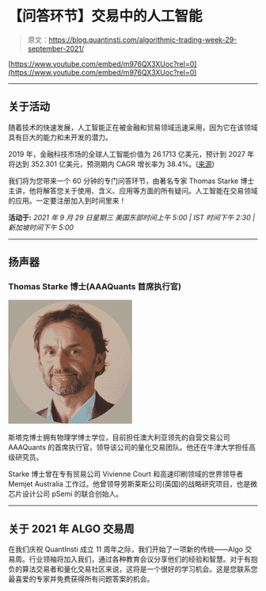 # 【问答环节】交易中的人工智能

> 原文：<https://blog.quantinsti.com/algorithmic-trading-week-29-september-2021/>

[https://www.youtube.com/embed/m976QX3XUoc?rel=0](https://www.youtube.com/embed/m976QX3XUoc?rel=0)

* * *

## 关于活动

随着技术的快速发展，人工智能正在被金融和贸易领域迅速采用，因为它在该领域具有巨大的能力和未开发的潜力。

2019 年，金融科技市场的全球人工智能价值为 26.1713 亿美元，预计到 2027 年将达到 352.301 亿美元，预测期内 CAGR 增长率为 38.4%。([来源](https://www.einnews.com/pr_news/551817144/global-ai-in-fintech-market-research-report-2021-to-2027-by-machine-learning-applications-and-regions))

我们将为您带来一个 60 分钟的专门问答环节，由著名专家 Thomas Starke 博士主讲，他将解答您关于使用、含义、应用等方面的所有疑问。人工智能在交易领域的应用。一定要注册加入到时间里来！

**活动于:**
*2021 年 9 月 29 日星期三
美国东部时间上午 5:00 | IST 时间下午 2:30 |新加坡时间下午 5:00*

* * *

## 扬声器

### Thomas Starke 博士(AAAQuants 首席执行官)

![Dr Thomas Starke pic](img/d73ef959e8035a2402520c401f669d44.png)

斯塔克博士拥有物理学博士学位，目前担任澳大利亚领先的自营交易公司 AAAQuants 的首席执行官，领导该公司的量化交易团队。他还在牛津大学担任高级研究员。

Starke 博士曾在专有贸易公司 Vivienne Court 和高速印刷领域的世界领导者 Memjet Australia 工作过。他曾领导劳斯莱斯公司(英国)的战略研究项目，也是微芯片设计公司 pSemi 的联合创始人。

* * *

## 关于 2021 年 ALGO 交易周

在我们庆祝 QuantInsti 成立 11 周年之际，我们开始了一项新的传统——Algo 交易周。行业领袖将加入我们，通过各种教育会议分享他们的经验和智慧。对于有抱负的算法交易者和量化交易社区来说，这将是一个很好的学习机会。这是您联系您最喜爱的专家并免费获得所有问题答案的机会。
